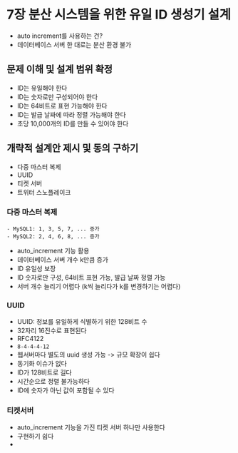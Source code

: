 # 7장 분산 시스템을 위한 유일 ID 생성기 설계

- auto increment를 사용하는 건?
- 데이터베이스 서버 한 대로는 분산 환경 불가

## 문제 이해 및 설계 범위 확정

- ID는 유일해야 한다
- ID는 숫자로만 구성되어야 한다
- ID는 64비트로 표현 가능해야 한다
- ID는 발급 날짜에 따라 정렬 가능해야 한다
- 초당 10,000개의 ID를 만들 수 있어야 한다

## 개략적 설계안 제시 및 동의 구하기

- 다중 마스터 복제
- UUID
- 티켓 서버
- 트위터 스노플레이크

### 다중 마스터 복제

```
- MySQL1: 1, 3, 5, 7, ... 증가
- MySQL2: 2, 4, 6, 8, ... 증가
```

- auto_increment 기능 활용
- 데이터베이스 서버 개수 k만큼 증가
- ID 유일성 보장
- ID 숫자로만 구성, 64비트 표현 가능, 발급 날짜 정렬 가능
- 서버 개수 늘리기 어렵다 (k씩 늘리다가 k를 변경하기는 어렵다)

### UUID

- UUID: 정보를 유일하게 식별하기 위한 128비트 수
- 32자리 16진수로 표현된다
- RFC4122
- `8-4-4-4-12`
- 웹서버마다 별도의 uuid 생성 가능 -> 규모 확장이 쉽다
- 동기화 이슈가 없다
- ID가 128비트로 길다
- 시간순으로 정렬 불가능하다
- ID에 숫자가 아닌 값이 포함될 수 있다

### 티켓서버

- auto_increment 기능을 가진 티켓 서버 하나만 사용한다
- 구현하기 쉽다
- 




